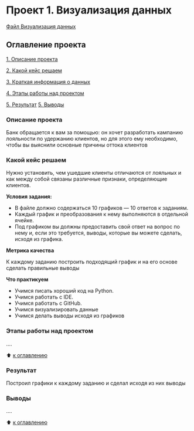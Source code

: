 # Проект 1. Визуализация данных
[Файл Визуализация данных](https://github.com/sibainu2010/skillfactory_ds/blob/main/project_1/PYTHON-13.Искусство%20визуализации.ipynb)
## Оглавление проекта
[1. Описание проекта](https://github.com/sibainu2010/skillfactory_ds/blob/main/project_1/README.md#Описание-проекта)

[2. Какой кейс решаем](https://github.com/sibainu2010/skillfactory_ds/blob/main/project_1/README.md#Какой-кейс-решаем)

[3. Краткая информация о данных](https://github.com/sibainu2010/skillfactory_ds/blob/main/project_1/README.md#Краткая-информация-о-данных)

[4. Этапы работы над проектом](https://github.com/sibainu2010/skillfactory_ds/blob/main/project_1/README.md#Этапы-работы-над-проектом)

[5. Результат](https://github.com/sibainu2010/skillfactory_ds/blob/main/project_1/README.md#Результат)
[5. Выводы](https://github.com/sibainu2010/skillfactory_ds/blob/main/project_1/README.md#Выводы)

### Описание проекта
Банк обращается к вам за помощью: он хочет разработать кампанию лояльности по удержанию клиентов, но для этого ему необходимо, чтобы вы выяснили основные причины оттока клиентов

### Какой кейс решаем
Нужно установить, чем ушедшие клиенты отличаются от лояльных и как между собой связаны различные признаки, определяющие клиентов.

**Условия задания:**
- В файле должно содержаться 10 графиков — 10 ответов к заданиям.
- Каждый график и преобразования к нему выполняются в отдельной ячейке.
-  Под графиком вы должны предоставить свой ответ на вопрос по нему и, если это требуется, выводы, которые вы можете сделать, исходя из графика.

**Метрика качества**

К каждому заданию построить подходящий график и на его основе сделать правильные выводы

**Что практикуем**
- Учимся писать хороший код на Python.
- Учимся работать с IDE.
- Учимся работать с GitHub.
- Учимся визуализировать данные
- Учимся делать выводы исходя из графиков

### Этапы работы над проектом
....

:arrow_up: [к оглавлению](https://github.com/sibainu2010/skillfactory_ds/tree/main/project_0#оглавление-проекта)

### Результат 

Построил графики к каждому заданию и сделал исходя из них выводы

### Выводы 
....

:arrow_up: [к оглавлению](https://github.com/sibainu2010/skillfactory_ds/tree/main/project_0#оглавление-проекта)